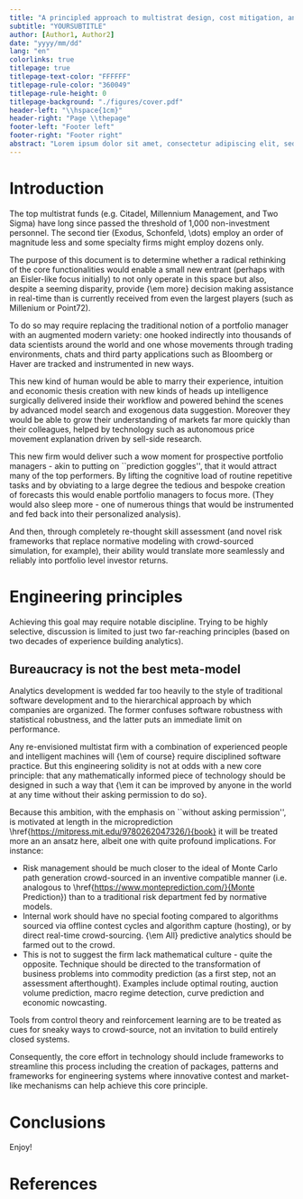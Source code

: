 ```yaml
---
title: "A principled approach to multistrat design, cost mitigation, and differentiation"
subtitle: "YOURSUBTITLE"
author: [Author1, Author2]
date: "yyyy/mm/dd"
lang: "en"
colorlinks: true
titlepage: true
titlepage-text-color: "FFFFFF"
titlepage-rule-color: "360049"
titlepage-rule-height: 0
titlepage-background: "./figures/cover.pdf"
header-left: "\\hspace{1cm}"
header-right: "Page \\thepage"
footer-left: "Footer left"
footer-right: "Footer right"
abstract: "Lorem ipsum dolor sit amet, consectetur adipiscing elit, sed do eiusmod tempor incididunt ut labore et dolore magna aliqua. Ut enim ad minim veniam, quis nostrud exercitation ullamco laboris nisi ut aliquip ex ea commodo consequat. Duis aute irure dolor in reprehenderit in voluptate velit esse cillum dolore eu fugiat nulla pariatur. Excepteur sint occaecat cupidatat non proident, sunt in culpa qui officia deserunt mollit anim id est laborum."
---
```


# Introduction

The top multistrat funds (e.g. Citadel, Millennium Management, and Two Sigma) have long since passed the threshold of 1,000 non-investment personnel. The second tier (Exodus, Schonfeld, \dots) employ an order of magnitude less and some specialty firms might employ dozens only. 

The purpose of this document is to determine whether a radical rethinking of the core functionalities would enable a small new entrant (perhaps with an Eisler-like focus initially) to not only operate in this space but also, despite a seeming disparity, provide {\em more} decision making assistance in real-time than is currently received from even the largest players (such as Millenium or Point72).    

To do so may require replacing the traditional notion of a portfolio manager with an augmented modern variety: one hooked indirectly into thousands of data scientists around the world and one whose movements through trading environments, chats and third party applications such as Bloomberg or Haver are tracked and instrumented in new ways.

This new kind of human would be able to marry their experience, intuition and economic thesis creation with new kinds of heads up intelligence surgically delivered inside their workflow and powered behind the scenes by advanced model search and exogenous data suggestion. Moreover they would be able to grow their understanding of markets far more quickly than their colleagues, helped by technology such as autonomous price movement explanation driven by sell-side research. 

This new firm would deliver such a wow moment for prospective portfolio managers - akin to putting on ``prediction goggles'', that it would attract many of the top performers. By lifting the cognitive load of routine repetitive tasks and by obviating to a large degree the tedious and bespoke creation of forecasts this would enable portfolio managers to focus more. (They would also sleep more - one of numerous things that would be instrumented and fed back into their personalized analysis).   

And then, through completely re-thought skill assessment (and novel risk frameworks that replace normative modeling with crowd-sourced simulation, for example), their ability would translate more seamlessly and reliably into portfolio level investor returns. 

# Engineering principles

Achieving this goal may require notable discipline. Trying to be highly selective, discussion is limited to just two far-reaching principles (based on two decades of experience building analytics).  

## Bureaucracy is not the best meta-model

Analytics development is wedded far too heavily to the style of traditional software development and to the hierarchical approach by which companies are organized. The former confuses software robustness with statistical robustness, and the latter puts an immediate limit on performance.  

Any re-envisioned multistat firm with a combination of experienced people and intelligent machines will {\em of course} require disciplined software practice. But this engineering solidity is not at odds with a new core principle: that any mathematically informed piece of technology should be designed in such a way that {\em it can be improved by anyone in the world at any time without their asking permission to do so}. 

Because this ambition, with the emphasis on ``without asking permission'', is motivated at length in the microprediction \href{https://mitpress.mit.edu/9780262047326/}{book} it will be treated more an an ansatz here, albeit one with quite profound implications. For instance: 

- Risk management should be much closer to the ideal of Monte Carlo path generation crowd-sourced in an inventive compatible manner (i.e. analogous to \href{https://www.monteprediction.com/}{Monte Prediction}) than to a traditional risk department fed by normative models.
- Internal work should have no special footing compared to algorithms sourced via offline contest cycles and algorithm capture (hosting), or by direct real-time crowd-sourcing. {\em All} predictive analytics should be farmed out to the crowd.
- This is not to suggest the firm lack mathematical culture - quite the opposite. Technique should be directed to the transformation of business problems into commodity prediction (as a first step, not an assessment afterthought). Examples include optimal routing, auction volume prediction, macro regime detection, curve prediction and economic nowcasting. 

Tools from control theory and reinforcement learning are to be treated as cues for sneaky ways to crowd-source, not an invitation to build entirely closed systems. 

Consequently, the core effort in technology should include frameworks to streamline this process including the creation of packages, patterns and frameworks for engineering systems where innovative contest and market-like mechanisms can help achieve this core principle.

# Conclusions

Enjoy!

# References
